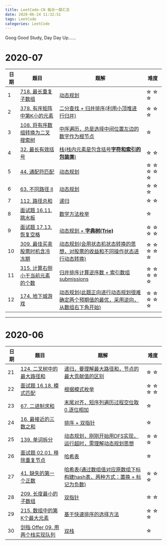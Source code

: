 ```yaml
---
title: LeetCode-CN 每日一题汇总
date: 2020-06-24 11:32:51
tags: LeetCode
categories: LeetCode
---
```




Goog Good Study, Day Day Up......
<!--more-->

# 2020-07
日期  | 题目  | 题解  |  难度
--|--------------------------------------|-------------------------------------------------------------------|-------------
1 | [718. 最长重复子数组][07f8cffe]        | [动态规划][5f879b2e]           |  ☆ ☆ ☆
2 | [378. 有序矩阵中第K小的元素][7cbac919] | [二分查找 + 归并排序(利用小顶堆进行归并)][34a1a05e]           |  ☆ ☆ ☆
3 | [108. 将有序数组转换为二叉搜索树][6236a653]  | [中序遍历，总是选择中间位置左边的数字作为根节点][dc3f6a2d]  |  ☆
4 | [32. 最长有效括号][bcccf16e]  |  [栈(栈内元素是包含括号**字符和索引的包装类**)][13b4bd58] |  ☆ ☆
5 | [44. 通配符匹配][15adc358] | [动态规划][4bb173d5]  |  ☆ ☆ ☆ ☆ ☆
6 | [63. 不同路径 II][e9541b66] | [动态规划][cdb1223e]  |  ☆ ☆ ☆
7 | [112. 路径总和][494630ab]  | [递归][4dfbeaef]  |  ☆ ☆
8 | [面试题 16.11. 跳水板][cd753bf9]  | [数学方法枚举][6c976a8b]  |  ☆
9 | [面试题 17.13. 恢复空格][f4dc6a4c] | [动态规划 + **字典树(Trie)**][483d76fd]  | ☆ ☆ ☆ ☆
10| [309. 最佳买卖股票时机含冷冻期][6bca6544] | [动态规划(会用状态机状态转换的思想，对股票的收益和不同操作状态进行动态转换)][fa1c1940]  |  ☆ ☆ ☆ ☆ ☆
11| [315. 计算右侧小于当前元素的个数][9eb494a7]| [归并排序计算逆序数 + 索引数组][daa48538]  [submissions][20118eb1] |  ☆ ☆ ☆ ☆ ☆
12| [174. 地下城游戏][5288cad5]  | [动态规划(此题正向进行动态规划很难确定两个预期值的最优，采用逆向，从数组右下角开始)][88c6db87]  |  ☆ ☆ ☆ ☆ ☆

  [07f8cffe]: https://leetcode-cn.com/problems/maximum-length-of-repeated-subarray/ "最长重复子数组"
  [5f879b2e]: https://leetcode-cn.com/problems/maximum-length-of-repeated-subarray/solution/zui-chang-zhong-fu-zi-shu-zu-by-leetcode-solution/ "最长重复子数组题解"

  [7cbac919]: https://leetcode-cn.com/problems/kth-smallest-element-in-a-sorted-matrix/ "有序矩阵中第K小的元素"
  [34a1a05e]: https://leetcode-cn.com/problems/kth-smallest-element-in-a-sorted-matrix/solution/you-xu-ju-zhen-zhong-di-kxiao-de-yuan-su-by-leetco/ "有序矩阵中第K小的元素题解"

  [6236a653]: https://leetcode-cn.com/problems/convert-sorted-array-to-binary-search-tree/ "将有序数组转换为二叉搜索树"
  [dc3f6a2d]: https://leetcode-cn.com/problems/convert-sorted-array-to-binary-search-tree/solution/jiang-you-xu-shu-zu-zhuan-huan-wei-er-cha-sou-s-33/ "将有序数组转换为二叉搜索树题解"

  [bcccf16e]: https://leetcode-cn.com/problems/longest-valid-parentheses/ "最长有效括号"
  [13b4bd58]: https://leetcode-cn.com/problems/longest-valid-parentheses/solution/zui-chang-you-xiao-gua-hao-by-leetcode-solution/ "最长有效括号题解"

  [15adc358]: https://leetcode-cn.com/problems/wildcard-matching/ "通配符匹配"
  [4bb173d5]: https://leetcode-cn.com/problems/wildcard-matching/solution/tong-pei-fu-pi-pei-by-leetcode-solution/ "通配符匹配题解"

  [e9541b66]: https://leetcode-cn.com/problems/unique-paths-ii/ "不同路径 II"
  [cdb1223e]: https://leetcode-cn.com/problems/unique-paths-ii/solution/jian-dan-dpbi-xu-miao-dong-by-sweetiee/ "不同路径 II题解"

  [494630ab]: https://leetcode-cn.com/problems/path-sum/ "路径总和"
  [4dfbeaef]: https://leetcode-cn.com/problems/path-sum/solution/lu-jing-zong-he-by-leetcode-solution/ "路径总和题解"

  [cd753bf9]: https://leetcode-cn.com/problems/diving-board-lcci/ "跳水板"
  [6c976a8b]: https://leetcode-cn.com/problems/diving-board-lcci/solution/tiao-shui-ban-by-leetcode-solution/ "跳水板题解"

  [f4dc6a4c]: https://leetcode-cn.com/problems/re-space-lcci/ "恢复空格"
  [483d76fd]: https://leetcode-cn.com/problems/re-space-lcci/solution/jian-dan-dp-trieshu-bi-xu-miao-dong-by-sweetiee/ "恢复空格题解"

  [6bca6544]: https://leetcode-cn.com/problems/best-time-to-buy-and-sell-stock-with-cooldown/ "最佳买卖股票时机含冷冻期"
  [fa1c1940]: https://leetcode-cn.com/problems/best-time-to-buy-and-sell-stock-with-cooldown/solution/zui-jia-mai-mai-gu-piao-shi-ji-han-leng-dong-qi-4/ "最佳买卖股票时机含冷冻期题解"

  [9eb494a7]: https://leetcode-cn.com/problems/count-of-smaller-numbers-after-self/ "计算右侧小于当前元素的个数"
  [daa48538]: https://leetcode-cn.com/problems/count-of-smaller-numbers-after-self/solution/gui-bing-pai-xu-suo-yin-shu-zu-python-dai-ma-java-/ "计算右侧小于当前元素的个数题解"
  [20118eb1]: https://leetcode-cn.com/submissions/detail/86899179/ "计算右侧小于当前元素的个数题解submissions"

  [5288cad5]: https://leetcode-cn.com/problems/dungeon-game/ "地下城游戏"
  [88c6db87]: https://leetcode-cn.com/problems/dungeon-game/solution/di-xia-cheng-you-xi-by-leetcode-solution/ "地下城游戏题解"





---

# 2020-06
日期  | 题目  | 题解  |  难度
--|--------------------------------------|-------------------------------------------------------------------|-------------
21| [124. 二叉树中的最大路径和][44004149]  | [递归，要理解最大路径和，节点的最大贡献值的区别][e3010ff0]            |  ☆ ☆
22| [面试题 16.18. 模式匹配][76d40f3f]    | [根据模式枚举][1c9f7a75]                                           |  ☆ ☆ ☆ ☆
23| [67. 二进制求和][d7653bc8]            | [末尾对齐，短序列遍历过程空位取0,逐位相加][edfdc676]                 |  ☆
24| [16. 最接近的三数之和][c40f64d6]      | [排序 + 双指针][8f8b5b96]                                          |  ☆
25| [139. 单词拆分][3a83ce19]            | [动态规划，刚刚开始用DFS实现，运行超时，需理解动态规划思想][6039d227]  |  ☆ ☆ ☆
26| [面试题 02.01. 移除重复节点][c3bd3cf9]| [哈希表][ca628dd0]                                                 |  ☆
27| [41. 缺失的第一个正数][792a5804]      | [哈希表(通过数组值对应原数组下标构建hash表，两种方式：置换 + 标记为负数)][5607421a]  |  ☆ ☆ ☆
28| [209. 长度最小的子数组][c81dfc01]     |  [双指针][5f17fcea]                                               |  ☆ ☆
29| [215. 数组中的第K个最大元素][bf3f39ea] | [基于快速排序的选择方法][4c6b7c9a]                                 |  ☆ ☆ ☆
30| [剑指 Offer 09. 用两个栈实现队列][3191ca41] | [双栈][678be353]                                             | ☆

[44004149]: https://leetcode-cn.com/problems/binary-tree-maximum-path-sum/ "二叉树中的最大路径和"
[e3010ff0]: https://leetcode-cn.com/problems/binary-tree-maximum-path-sum/solution/er-cha-shu-zhong-de-zui-da-lu-jing-he-by-leetcode-/ "二叉树中的最大路径和题解"


[76d40f3f]: https://leetcode-cn.com/problems/pattern-matching-lcci/ "面试题 16.18. 模式匹配"
[1c9f7a75]: https://leetcode-cn.com/problems/pattern-matching-lcci/solution/mo-shi-pi-pei-by-leetcode-solution/  "面试题 16.18. 模式匹配题解"


[d7653bc8]: https://leetcode-cn.com/problems/add-binary/ "67. 二进制求和"
[edfdc676]: https://leetcode-cn.com/problems/add-binary/solution/hua-jie-suan-fa-67-er-jin-zhi-qiu-he-by-guanpengch/ "二进制求和题解"


[c40f64d6]: https://leetcode-cn.com/problems/3sum-closest/ "16. 最接近的三数之和"
[8f8b5b96]: https://leetcode-cn.com/problems/3sum-closest/solution/zui-jie-jin-de-san-shu-zhi-he-by-leetcode-solution/ "最接近的三数之和题解"


[3a83ce19]: https://leetcode-cn.com/problems/word-break/ "139. 单词拆分"
[6039d227]: https://leetcode-cn.com/problems/word-break/solution/dan-ci-chai-fen-by-leetcode-solution/ "单词拆分题解"


[c3bd3cf9]: https://leetcode-cn.com/problems/remove-duplicate-node-lcci/ "面试题 02.01. 移除重复节点"
[ca628dd0]: https://leetcode-cn.com/problems/remove-duplicate-node-lcci/solution/yi-chu-zhong-fu-jie-dian-by-leetcode-solution/ "移除重复节点题解"


[792a5804]: https://leetcode-cn.com/problems/first-missing-positive/ "缺失的第一个正数"
[5607421a]: https://leetcode-cn.com/problems/first-missing-positive/solution/que-shi-de-di-yi-ge-zheng-shu-by-leetcode-solution/ "缺失的第一个正数题解"


[c81dfc01]: https://leetcode-cn.com/problems/minimum-size-subarray-sum/ "长度最小的子数组"
[5f17fcea]: https://leetcode-cn.com/submissions/detail/83483608/ "长度最小的子数组题解"


[bf3f39ea]: https://leetcode-cn.com/problems/kth-largest-element-in-an-array/ "数组中的第K个最大元素"
[4c6b7c9a]: https://leetcode-cn.com/problems/kth-largest-element-in-an-array/solution/shu-zu-zhong-de-di-kge-zui-da-yuan-su-by-leetcode-/ "数组中的第K个最大元素题解"


[3191ca41]: https://leetcode-cn.com/problems/yong-liang-ge-zhan-shi-xian-dui-lie-lcof/ "用两个栈实现队列"
[678be353]: https://leetcode-cn.com/problems/yong-liang-ge-zhan-shi-xian-dui-lie-lcof/solution/mian-shi-ti-09-yong-liang-ge-zhan-shi-xian-dui-l-3/ "用两个栈实现队列题解"
